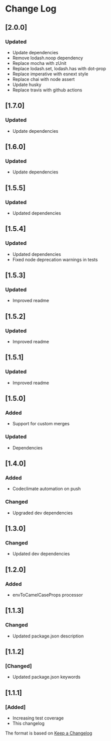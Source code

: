 # Change Log

## [2.0.0]
### Updated
- Update dependencies
- Remove lodash.noop dependency
- Replace mocha with zUnit
- Replace lodash.set, lodash.has with dot-prop
- Replace imperative with esnext style
- Replace chai with node assert
- Update husky
- Replace travis with github actions

## [1.7.0]
### Updated
- Update dependencies

## [1.6.0]
### Updated
- Update dependencies

## [1.5.5]
### Updated
- Updated dependencies

## [1.5.4]
### Updated
- Updated dependencies
- Fixed node deprecation warnings in tests

## [1.5.3]
### Updated
- Improved readme

## [1.5.2]
### Updated
- Improved readme

## [1.5.1]
### Updated
- Improved readme

## [1.5.0]
### Added
- Support for custom merges

### Updated
- Dependencies

## [1.4.0]
### Added
- Codeclimate automation on push
### Changed
- Upgraded dev dependencies

## [1.3.0]
### Changed
- Updated dev dependencies

## [1.2.0]
### Added
- envToCamelCaseProps processor

## [1.1.3]
### Changed
- Updated package.json description

## [1.1.2]
### [Changed]
- Updated package.json keywords

## [1.1.1]
### [Added]
- Increasing test coverage
- This changelog

The format is based on [Keep a Changelog](http://keepachangelog.com/)
